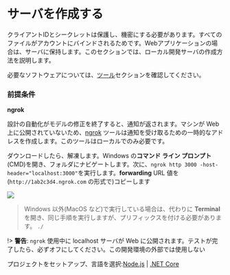 # サーバを作成する

クライアントIDとシークレットは保護し、機密にする必要があります。すべてのファイルがアカウントにバインドされるためです。Webアプリケーションの場合は、サーバに保持します。このセクションでは、ローカル開発サーバの作成方法を説明します。

必要なソフトウェアについては、[ツール](/ja_jp/environment/tools/)セクションを確認してください。

### 前提条件

**ngrok**

設計の自動化がモデルの修正を終了すると、通知が返されます。マシンが Web 上に公開されていないため、[ngrok](https://ngrok.com/) ツールは通知を受け取るための一時的なアドレスを作成します。このツールはローカルでのみ必要です。 

ダウンロードしたら、解凍します。Windows の**コマンド ライン プロンプト**(CMD)を開き、フォルダにナビゲートします。次に、`ngrok http 3000 -host-header="localhost:3000"`を実行します。**forwarding** URL 値を(`http://1ab2c3d4.ngrok.com` の形式で)コピーします

![](/_media/designautomation/ngrok.gif)

> Windows 以外(MacOS など)で実行している場合は、代わりに **Terminal** を開き、同じ手順を実行しますが、プリフィックスを付ける必要があります。 `./`

!> **警告**: `ngrok` 使用中に localhost サーバが Web に公開されます。テストが完了したら、必ずオフにしてください。この開発環境の外部では使用しない

プロジェクトをセットアップ、言語を選択:[Node.js](/ja_jp/environment/setup/nodejs_da) | [.NET Core](/ja_jp/environment/setup/netcore_da)
